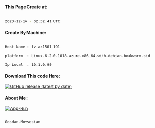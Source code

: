 
   
#### This Page Create at:

```bash

2023-12-16 - 02:32:41 UTC

```

#### Create By Machine:

```bash

Host Name : fv-az1501-191

platform  : Linux-6.2.0-1018-azure-x86_64-with-debian-bookworm-sid

Ip Local  : 10.1.0.99

```
#### Download This code Here:

[![GitHub release (latest by date)](https://img.shields.io/github/v/release/Gosdan-Movsesian/Gosdan?style=for-the-badge&label=Download)](https://github.com/Gosdan-Movsesian/Gosdan/releases) 

</p> 

#### About Me :

[![App-Run](https://github.com/Gosdan-Movsesian/Gosdan/actions/workflows/App-Run.yml/badge.svg)](https://github.com/Gosdan-Movsesian/Gosdan/actions/workflows/App-Run.yml)

```bash

Gosdan-Movsesian

```

